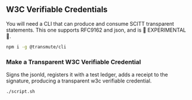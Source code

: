 
## W3C Verifiable Credentials

You will need a CLI that can produce and consume SCITT transparent statements.
This one supports RFC9162 and json, and is 🚧 EXPERIMENTAL 🚧.

```sh
npm i -g @transmute/cli
```

### Make a Transparent W3C Verifiable Credential

Signs the jsonld, registers it with a test ledger, adds a receipt to the signature, producing a transparent w3c verifiable credential.

```sh
./script.sh
```

